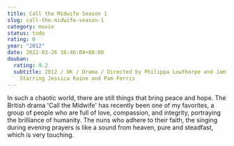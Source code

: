 ```yaml
---
title: Call the Midwife Season 1
slug: call-the-midwife-season-1
category: movie
status: todo
rating: 0
year: "2012"
date: 2022-03-26 16:46:04+08:00
douban:
  rating: 9.2
  subtitle: 2012 / UK / Drama / Directed by Philippa Lowthorpe and Jamie Payne /
    Starring Jessica Raine and Pam Ferris
---
```


In such a chaotic world, there are still things that bring peace and hope. The British drama 'Call the Midwife' has recently been one of my favorites, a group of people who are full of love, compassion, and integrity, portraying the brilliance of humanity. The nuns who adhere to their faith, the singing during evening prayers is like a sound from heaven, pure and steadfast, which is very touching.
